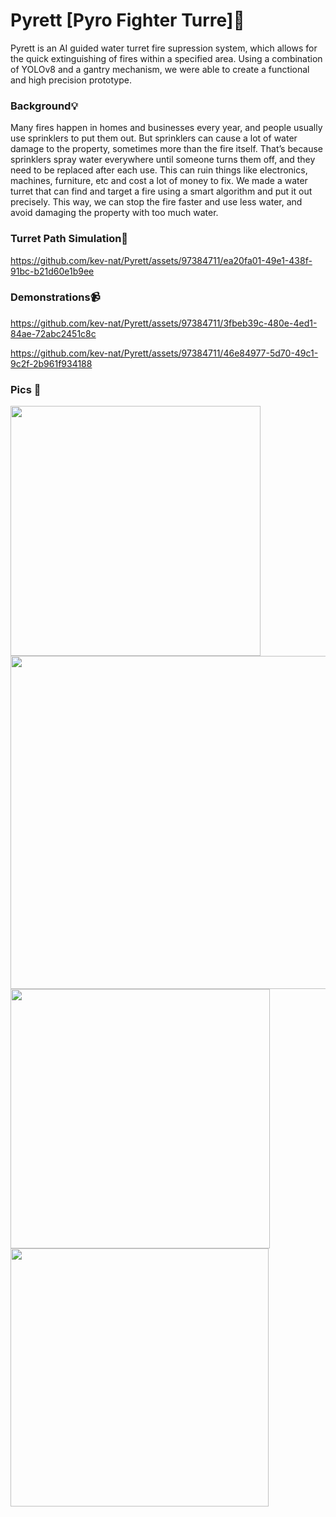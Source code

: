 # Pyrett [Pyro Fighter Turre]🧯
Pyrett is an AI guided water turret fire supression system, which allows for the quick extinguishing of fires within a specified area. Using a combination of YOLOv8 and a gantry mechanism, we were able to create a functional and high precision prototype.

### Background💡
Many fires happen in homes and businesses every year, and people usually use sprinklers to put them out. But sprinklers can cause a lot of water damage to the property, sometimes more than the fire itself. That’s because sprinklers spray water everywhere until someone turns them off, and they need to be replaced after each use. This can ruin things like electronics, machines, furniture, etc and cost a lot of money to fix. We made a water turret that can find and target a fire using a smart algorithm and put it out precisely. This way, we can stop the fire faster and use less water, and avoid damaging the property with too much water.

### Turret Path Simulation🧠
https://github.com/kev-nat/Pyrett/assets/97384711/ea20fa01-49e1-438f-91bc-b21d60e1b9ee

### Demonstrations📹
https://github.com/kev-nat/Pyrett/assets/97384711/3fbeb39c-480e-4ed1-84ae-72abc2451c8c

https://github.com/kev-nat/Pyrett/assets/97384711/46e84977-5d70-49c1-9c2f-2b961f934188

### Pics 📸
<img src= "https://github.com/kev-nat/Pyrett/assets/97384711/a003e25a-5c8b-42d2-8f56-a9a6e115fc8f" height="400" />
<img src = "https://github.com/kev-nat/Pyrett/assets/97384711/a6e967bb-be50-48ff-900b-70260dd696c9" width = "533" />
<img src = "https://github.com/kev-nat/Pyrett/assets/97384711/22d802a5-ff18-4da6-b61f-4a64a26a33aa" width = "415" />
<img src = "https://github.com/kev-nat/Pyrett/assets/97384711/a1149c83-6523-4f8d-b5ec-ceb2f2b3cb64" width = "413" />
